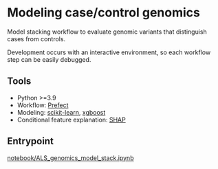 # Modeling case/control genomics

Model stacking workflow to evaluate genomic variants that distinguish cases from controls.

Development occurs with an interactive environment, so each workflow step can be easily debugged.

## Tools

- Python >=3.9
- Workflow: [Prefect](https://www.prefect.io)
- Modeling: [scikit-learn](https://scikit-learn.org/), [xgboost](https://xgboost.readthedocs.io/en/stable/)
- Conditional feature explanation: [SHAP](https://shap.readthedocs.io/en/latest/example_notebooks/overviews/An%20introduction%20to%20explainable%20AI%20with%20Shapley%20values.html)

## Entrypoint

[notebook/ALS_genomics_model_stack.ipynb](notebook/ALS_genomics_model_stack.ipynb)
